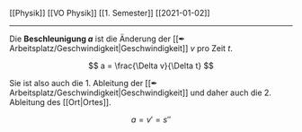 [[Physik]] [[VO Physik]] [[1. Semester]] [[2021-01-02]]

---

Die **Beschleunigung $a$** ist die Änderung der [[✒ Arbeitsplatz/Geschwindigkeit|Geschwindigkeit]] $v$ pro Zeit $t$.

$$
a = \frac{\Delta v}{\Delta t}
$$

Sie ist also auch die 1. Ableitung der [[✒ Arbeitsplatz/Geschwindigkeit|Geschwindigkeit]] und daher auch die 2. Ableitung des [[Ort|Ortes]].

$$
a = v'= s''
$$